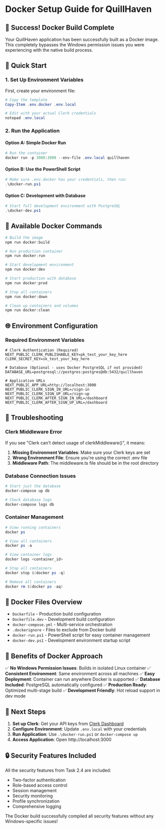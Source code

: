 # Docker Setup Guide for QuillHaven

## 🎉 Success! Docker Build Complete

Your QuillHaven application has been successfully built as a Docker image. This completely bypasses the Windows permission issues you were experiencing with the native build process.

## 🚀 Quick Start

### 1. Set Up Environment Variables

First, create your environment file:

```powershell
# Copy the template
Copy-Item .env.docker .env.local

# Edit with your actual Clerk credentials
notepad .env.local
```

### 2. Run the Application

#### Option A: Simple Docker Run
```powershell
# Run the container
docker run -p 3000:3000 --env-file .env.local quillhaven
```

#### Option B: Use the PowerShell Script
```powershell
# Make sure .env.docker has your credentials, then run:
.\docker-run.ps1
```

#### Option C: Development with Database
```powershell
# Start full development environment with PostgreSQL
.\docker-dev.ps1
```

## 🔧 Available Docker Commands

```powershell
# Build the image
npm run docker:build

# Run production container
npm run docker:run

# Start development environment
npm run docker:dev

# Start production with database
npm run docker:prod

# Stop all containers
npm run docker:down

# Clean up containers and volumes
npm run docker:clean
```

## 🌐 Environment Configuration

### Required Environment Variables

```env
# Clerk Authentication (Required)
NEXT_PUBLIC_CLERK_PUBLISHABLE_KEY=pk_test_your_key_here
CLERK_SECRET_KEY=sk_test_your_key_here

# Database (Optional - uses Docker PostgreSQL if not provided)
DATABASE_URL=postgresql://postgres:postgres@db:5432/quillhaven

# Application URLs
NEXT_PUBLIC_APP_URL=http://localhost:3000
NEXT_PUBLIC_CLERK_SIGN_IN_URL=/sign-in
NEXT_PUBLIC_CLERK_SIGN_UP_URL=/sign-up
NEXT_PUBLIC_CLERK_AFTER_SIGN_IN_URL=/dashboard
NEXT_PUBLIC_CLERK_AFTER_SIGN_UP_URL=/dashboard
```

## 🐛 Troubleshooting

### Clerk Middleware Error
If you see "Clerk can't detect usage of clerkMiddleware()", it means:

1. **Missing Environment Variables**: Make sure your Clerk keys are set
2. **Wrong Environment File**: Ensure you're using the correct .env file
3. **Middleware Path**: The middleware.ts file should be in the root directory

### Database Connection Issues
```powershell
# Start just the database
docker-compose up db

# Check database logs
docker-compose logs db
```

### Container Management
```powershell
# View running containers
docker ps

# View all containers
docker ps -a

# View container logs
docker logs <container_id>

# Stop all containers
docker stop $(docker ps -q)

# Remove all containers
docker rm $(docker ps -aq)
```

## 📁 Docker Files Overview

- `Dockerfile` - Production build configuration
- `Dockerfile.dev` - Development build configuration  
- `docker-compose.yml` - Multi-service orchestration
- `.dockerignore` - Files to exclude from Docker build
- `docker-run.ps1` - PowerShell script for easy container management
- `docker-dev.ps1` - Development environment startup script

## 🎯 Benefits of Docker Approach

✅ **No Windows Permission Issues**: Builds in isolated Linux container
✅ **Consistent Environment**: Same environment across all machines
✅ **Easy Deployment**: Container can run anywhere Docker is supported
✅ **Database Included**: PostgreSQL automatically configured
✅ **Production Ready**: Optimized multi-stage build
✅ **Development Friendly**: Hot reload support in dev mode

## 🚀 Next Steps

1. **Set up Clerk**: Get your API keys from [Clerk Dashboard](https://dashboard.clerk.com)
2. **Configure Environment**: Update `.env.local` with your credentials
3. **Run Application**: Use `.\docker-run.ps1` or `docker-compose up`
4. **Access Application**: Open http://localhost:3000

## 🔒 Security Features Included

All the security features from Task 2.4 are included:
- Two-factor authentication
- Role-based access control
- Session management
- Security monitoring
- Profile synchronization
- Comprehensive logging

The Docker build successfully compiled all security features without any Windows-specific issues!